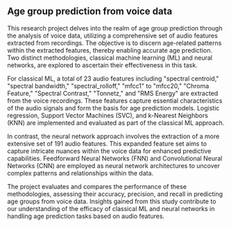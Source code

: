 ## Age group prediction from voice data
This research project delves into the realm of age group prediction through the analysis of voice data, utilizing a comprehensive set of audio features extracted from recordings. The objective is to discern age-related patterns within the extracted features, thereby enabling accurate age prediction. Two distinct methodologies, classical machine learning (ML) and neural networks, are explored to ascertain their effectiveness in this task.

For classical ML, a total of 23 audio features including "spectral centroid," "spectral bandwidth," "spectral_rolloff," "mfcc1" to "mfcc20," "Chroma Feature," "Spectral Contrast," "Tonnetz," and "RMS Energy" are extracted from the voice recordings. These features capture essential characteristics of the audio signals and form the basis for age prediction models. Logistic regression, Support Vector Machines (SVC), and k-Nearest Neighbors (KNN) are implemented and evaluated as part of the classical ML approach.

In contrast, the neural network approach involves the extraction of a more extensive set of 191 audio features. This expanded feature set aims to capture intricate nuances within the voice data for enhanced predictive capabilities. Feedforward Neural Networks (FNN) and Convolutional Neural Networks (CNN) are employed as neural network architectures to uncover complex patterns and relationships within the data.

The project evaluates and compares the performance of these methodologies, assessing their accuracy, precision, and recall in predicting age groups from voice data. Insights gained from this study contribute to our understanding of the efficacy of classical ML and neural networks in handling age prediction tasks based on audio features.


